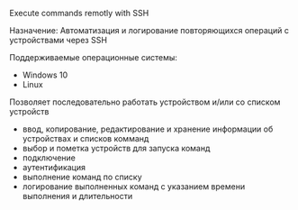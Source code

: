 Execute commands remotly with SSH

Назначение: 
Автоматизация  и логирование повторяющихся операций с устройствами через SSH

Поддерживаемые операционные системы: 
- Windows 10
- Linux

Позволяет последовательно работать устройством и/или со списком устройств
- ввод, копирование, редактирование и хранение информации об устройствах и списков комманд
- выбор и пометка устройств для запуска команд
- подключение
- аутентификация
- выполнение команд по списку 
- логирование выполненных команд с указанием времени выполнения и длительности
